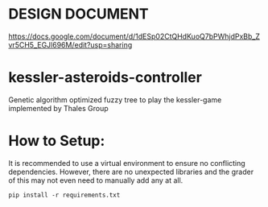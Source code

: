# DESIGN DOCUMENT
https://docs.google.com/document/d/1dESp02CtQHdKuoQ7bPWhjdPxBb_Zvr5CH5_EGJl696M/edit?usp=sharing

# kessler-asteroids-controller
Genetic algorithm optimized fuzzy tree to play the kessler-game implemented by Thales Group

# How to Setup:
It is recommended to use a virtual environment to ensure no conflicting dependencies. However, there are no
unexpected libraries and the grader of this may not even need to manually add any at all. 
```
pip install -r requirements.txt
```